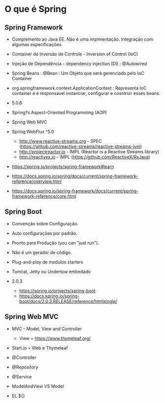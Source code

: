 # O que é Spring

## Spring Framework

+ Complemento ao Java EE. Não é uma implmentação. Integração com algumas especificações
+ Container de Inversão de Controle - Inversion of Control (IoC)
+ Injeção de Dependência - dependency injection (DI) : @Autowired	
+ Spring Beans : <bean/>  @Bean : Um Objeto que será gerenciado pelo IoC Container
+ org.springframework.context.ApplicationContext : Representa IoC container e é responsavel instanciar, configurar e cosntruir esses beans.
+ 5.0.6
+ Spring?s Aspect-Oriented Programming (AOP)
+ Spring Web MVC 
+ Spring WebFlux ^5.0 
	- http://www.reactive-streams.org - SPEC (https://github.com/reactive-streams/reactive-streams-jvm)

	+ http://projectreactor.io - IMPL (Reactor is a Reactive Streams library)
	+ http://reactivex.io - IMPL (https://github.com/ReactiveX/RxJava)

+ https://spring.io/projects/spring-framework#learn
+ https://docs.spring.io/spring/docs/current/spring-framework-reference/overview.html
+ https://docs.spring.io/spring-framework/docs/current/spring-framework-reference/core.html

## Spring Boot

+ Convenção sobre Configuração.
+ Auto configurações por padrão.
+ Pronto para Produção (you can "just run").
+ Não é um gerador de código.
+ Plug-and-play de modulos starters
+ Tomcat, Jetty ou Undertow embedado
+ 2.0.3

	+ https://spring.io/projects/spring-boot
	+ https://docs.spring.io/spring-boot/docs/2.0.3.RELEASE/reference/htmlsingle/


## Spring Web MVC

+ MVC - Model, View and Controller

	+ View = https://www.thymeleaf.org/

+ Start.io = Web e Thymeleaf

+ @Controller
+ @Repository
+ @Service
+ ModelAndView VS Model
+ EL ${}
